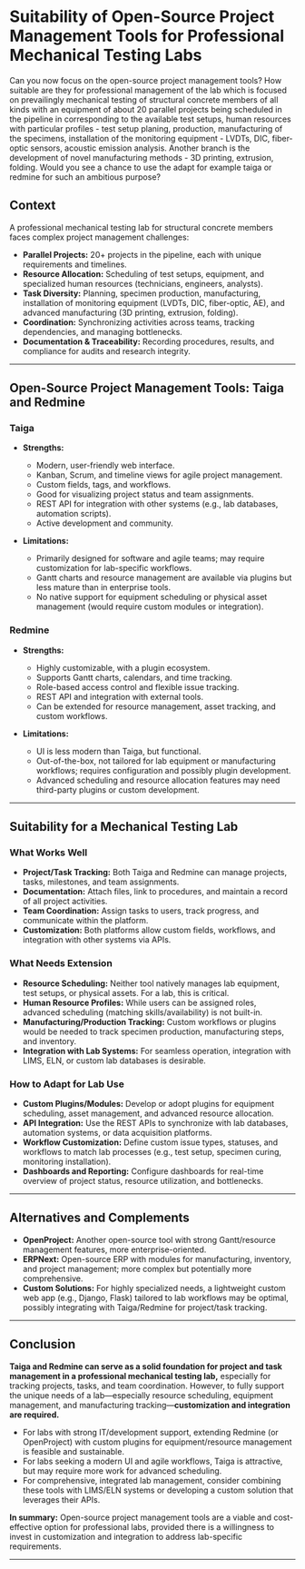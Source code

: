 # Suitability of Open-Source Project Management Tools for Professional Mechanical Testing Labs

Can you now focus on the open-source project management tools? How suitable are they for professional management of the lab which is focused on prevailingly mechanical testing of structural concrete members of all kinds with an equipment of about 20 parallel projects being scheduled in the pipeline in corresponding to the available test setups, human resources with particular profiles - test setup planing, production, manufacturing of the specimens, installation of the monitoring equipment - LVDTs, DIC, fiber-optic sensors, acoustic emission analysis. Another branch is the development of novel manufacturing methods - 3D printing, extrusion, folding. Would you see a chance to use the adapt for example taiga or redmine for such an ambitious purpose?

## Context

A professional mechanical testing lab for structural concrete members faces complex project management challenges:
- **Parallel Projects:** 20+ projects in the pipeline, each with unique requirements and timelines.
- **Resource Allocation:** Scheduling of test setups, equipment, and specialized human resources (technicians, engineers, analysts).
- **Task Diversity:** Planning, specimen production, manufacturing, installation of monitoring equipment (LVDTs, DIC, fiber-optic, AE), and advanced manufacturing (3D printing, extrusion, folding).
- **Coordination:** Synchronizing activities across teams, tracking dependencies, and managing bottlenecks.
- **Documentation & Traceability:** Recording procedures, results, and compliance for audits and research integrity.

---

## Open-Source Project Management Tools: Taiga and Redmine

### **Taiga**

- **Strengths:**
  - Modern, user-friendly web interface.
  - Kanban, Scrum, and timeline views for agile project management.
  - Custom fields, tags, and workflows.
  - Good for visualizing project status and team assignments.
  - REST API for integration with other systems (e.g., lab databases, automation scripts).
  - Active development and community.

- **Limitations:**
  - Primarily designed for software and agile teams; may require customization for lab-specific workflows.
  - Gantt charts and resource management are available via plugins but less mature than in enterprise tools.
  - No native support for equipment scheduling or physical asset management (would require custom modules or integration).

### **Redmine**

- **Strengths:**
  - Highly customizable, with a plugin ecosystem.
  - Supports Gantt charts, calendars, and time tracking.
  - Role-based access control and flexible issue tracking.
  - REST API and integration with external tools.
  - Can be extended for resource management, asset tracking, and custom workflows.

- **Limitations:**
  - UI is less modern than Taiga, but functional.
  - Out-of-the-box, not tailored for lab equipment or manufacturing workflows; requires configuration and possibly plugin development.
  - Advanced scheduling and resource allocation features may need third-party plugins or custom development.

---

## Suitability for a Mechanical Testing Lab

### **What Works Well**
- **Project/Task Tracking:** Both Taiga and Redmine can manage projects, tasks, milestones, and team assignments.
- **Documentation:** Attach files, link to procedures, and maintain a record of all project activities.
- **Team Coordination:** Assign tasks to users, track progress, and communicate within the platform.
- **Customization:** Both platforms allow custom fields, workflows, and integration with other systems via APIs.

### **What Needs Extension**
- **Resource Scheduling:** Neither tool natively manages lab equipment, test setups, or physical assets. For a lab, this is critical.
- **Human Resource Profiles:** While users can be assigned roles, advanced scheduling (matching skills/availability) is not built-in.
- **Manufacturing/Production Tracking:** Custom workflows or plugins would be needed to track specimen production, manufacturing steps, and inventory.
- **Integration with Lab Systems:** For seamless operation, integration with LIMS, ELN, or custom lab databases is desirable.

### **How to Adapt for Lab Use**
- **Custom Plugins/Modules:** Develop or adopt plugins for equipment scheduling, asset management, and advanced resource allocation.
- **API Integration:** Use the REST APIs to synchronize with lab databases, automation systems, or data acquisition platforms.
- **Workflow Customization:** Define custom issue types, statuses, and workflows to match lab processes (e.g., test setup, specimen curing, monitoring installation).
- **Dashboards and Reporting:** Configure dashboards for real-time overview of project status, resource utilization, and bottlenecks.

---

## Alternatives and Complements

- **OpenProject:** Another open-source tool with strong Gantt/resource management features, more enterprise-oriented.
- **ERPNext:** Open-source ERP with modules for manufacturing, inventory, and project management; more complex but potentially more comprehensive.
- **Custom Solutions:** For highly specialized needs, a lightweight custom web app (e.g., Django, Flask) tailored to lab workflows may be optimal, possibly integrating with Taiga/Redmine for project/task tracking.

---

## Conclusion

**Taiga and Redmine can serve as a solid foundation for project and task management in a professional mechanical testing lab,** especially for tracking projects, tasks, and team coordination. However, to fully support the unique needs of a lab—especially resource scheduling, equipment management, and manufacturing tracking—**customization and integration are required.**

- For labs with strong IT/development support, extending Redmine (or OpenProject) with custom plugins for equipment/resource management is feasible and sustainable.
- For labs seeking a modern UI and agile workflows, Taiga is attractive, but may require more work for advanced scheduling.
- For comprehensive, integrated lab management, consider combining these tools with LIMS/ELN systems or developing a custom solution that leverages their APIs.

**In summary:** Open-source project management tools are a viable and cost-effective option for professional labs, provided there is a willingness to invest in customization and integration to address lab-specific requirements.

---

